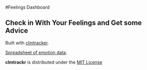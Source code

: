 #Feelings Dashboard

## Check in With Your Feelings and Get some Advice

Built with [clmtracker](https://github.com/auduno/clmtrackr). 

[Spreadsheet of emotion data](https://docs.google.com/spreadsheets/d/e/2PACX-1vTxdJPu02SeM7C5kGSGbqe0Dm6j_MLazsXLnBuUvx0JsTqksUdksP5bXnWJ3DD3tSKEw2BTX0YdzXMg/pubhtml?gid=0&single=true). 

**clmtrackr** is distributed under the [MIT License](http://www.opensource.org/licenses/MIT)
